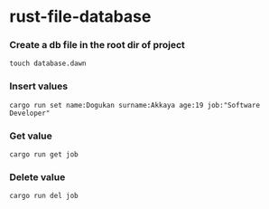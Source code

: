 # rust-file-database


### Create a db file in the root dir of project
```
touch database.dawn
``` 

### Insert values
```
cargo run set name:Dogukan surname:Akkaya age:19 job:"Software Developer"
```

### Get value
```
cargo run get job
```

### Delete value
```
cargo run del job
```